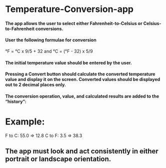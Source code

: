 # Temperature-Conversion-app
#### The app allows the user to select either Fahrenheit-to-Celsius or Celsius-to-Fahrenheit conversions.

#### User the following formulae for conversion
°F = °C x 9/5 + 32   and °C = (°F - 32) x 5/9

#### The initial temperature value should be entered by the user. 

#### Pressing a Convert button should calculate the converted temperature value and display it on the screen. Converted values should be displayed out to 2 decimal places only.

#### The conversion operation, value, and calculated results are added to the “history”:

# Example:
F to C: 55.0  => 12.8
C to F: 3.5 =>  38.3

## The app must look and act consistently in either portrait or landscape orientation.
